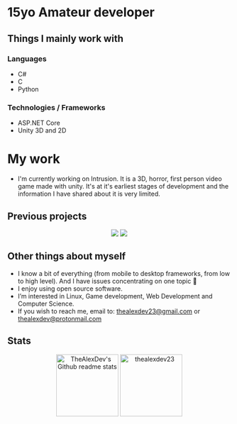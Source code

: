 # 15yo Amateur developer

## Things I mainly work with

### Languages
- C#
- C
- Python

### Technologies / Frameworks 
- ASP.NET Core
- Unity 3D and 2D

# My work
- I'm currently working on Intrusion. It is a 3D, horror, first person video game made with unity. It's at it's earliest stages of development and the information I have shared about it is very limited.
## Previous projects
<div align="center">
    <a href="https://github.com/thealexdev23/japm"><img src="https://projectcard.rohitv.repl.co/project_card/thealexdev23/japm"/></a>
    <a href="https://github.com/thealexdev23/terminal-video-player"><img src="https://projectcard.rohitv.repl.co/project_card/thealexdev23/terminal-video-player"/></a>
</div>


## Other things about myself
- I know a bit of everything (from mobile to desktop frameworks, from low to high level). And I have issues concentrating on one topic 🥲
- I enjoy using open source software.
- I’m interested in Linux, Game development, Web Development and Computer Science.
- If you wish to reach me, email to: thealexdev23@gmail.com or thealexdev@protonmail.com

## Stats
<p align="center">
    <img height="140em" src="https://github-readme-stats.vercel.app/api?username=thealexdev23&theme=onedark&show_icons=true" alt="TheAlexDev's Github readme stats">
    <img height="140em" src="http://github-readme-streak-stats.herokuapp.com?user=thealexdev23&&theme=onedark&show_icons=true" alt="thealexdev23"/>
</p>
